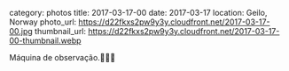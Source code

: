 category: photos 
title: 2017-03-17-00
date: 2017-03-17
location: Geilo, Norway
photo_url: https://d22fkxs2pw9y3y.cloudfront.net/2017-03-17-00.jpg
thumbnail_url: https://d22fkxs2pw9y3y.cloudfront.net/2017-03-17-00-thumbnail.webp

Máquina de observação.🔭🔬🦉                